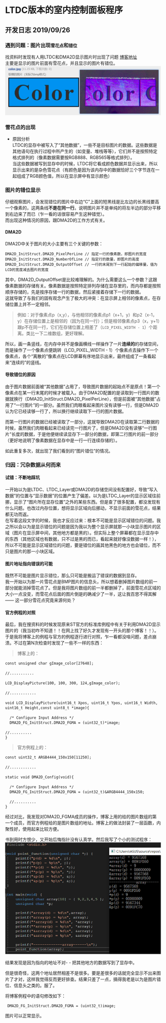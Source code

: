 # LTDC版本的室内控制面板程序

## 开发日志 2019/09/26

  ### 遇到问题：图片出现`雪花点`和`错位`  
  找资料时发现有人用LTDC和DMA2D显示图片时出现了问题 [博客地址](http://firebbs.cn/thread-26999-1-1.html)  
  主要是显示的图片前面有雪花点，并且显示的图片有错位。  
  ![图片显示错位](doc/图片显示错位.png)  
    
  ### 雪花点的出现
  - 原因分析  
  LTDC的显存中被写入了“其他数据”，一些不是目标图片的数据。这些数据是其他语句在执行过程中所产生的（如变量、堆栈等等），它们并不是按照特定格式排列的（像素数据需要按RGB888、RGB565等格式排列）。  
  当这些数据被写到显存中的时候，LTDC将它看成颜色数据并显示出来，所以显示出来的是杂色雪花点（有颜色是因为该内存中的数据恰好三个字节连在一起组成了RGB颜色值，所以在显示屏中有显示颜色）

  ### 图片的错位显示
  仔细观察图片，会发现错位的图片中右边“C”上面的短黑线是比左边的长黑线要高一个像素的，这两条线**不是在同一行**。说明图片并不是单纯的将左半边的部分平移到右边来了而已（乍一看的话很容易产生这种错觉）。  
  而出现这种情况的原因，跟DMA2D的工作方式有关。  
  
  #### DMA2D
  DMA2D中关于图片的大小主要有三个关键的参数：
  ```
  DMA2D_InitStruct.DMA2D_PixelPerLine // 指定一行的像素数，即图片的宽度
  DMA2D_InitStruct.DMA2D_NumberOfLine // 指定行的数量，即图片的高度
  DMA2D_InitStruct.DMA2D_OutputOffset // 一行的末尾到下一行起始的偏移量，值为LCD的宽度减去图片的宽度
  ```
  其中，DMA2D_OutputOffset是比较难理解的。为什么需要这么一个参数？这跟像素数据的存储有关。像素数据是按照特定排列存储在显存里的，而内存都是按照顺序存储的，先是按序存储一行的数据，然后紧接着存储下一行的数据。  
  这就导致了与我们的固有观念产生了极大的冲突：在显示屏上相邻的像素点，在存储位置上并不一定相邻。
  
  > 例如：对于像素点p（x,y），与他相邻的像素点p1（x+1，y）和p2（x-1，y）在存储位置上是相邻的（因为在同一行）；但是相邻像素点p3（x，y+1）跟p不在同一行，它们在存储位置上相差了（`LCD_PIXEL_WIDTH - 1`）个距离。类比一下二维数组，更好理解。
  
  所以，画一条竖线，在内存中并不是像画横线一样操作了一片**连续的**的存储空间，而是操作了一个像素点便跳转（LCD_PIXEL_WIDTH - 1）个像素点去操作下一个像素点，各个“离散的”像素点在LCD屏幕有序地显示出来，最终组成了一条看起来“连续的”的竖线。  

  #### 导致错位的原因
  由于图片数据前面被“其他数据”占用了，导致图片数据的起始点不是原点！第一个像素点在某一行末尾的时候才被载入。由于DMA2D配置的是读取到一行图片的数据就换行（DMA2D_InitStruct.DMA2D_PixelPerLine），但是前面被“其他数据”占用了“一行图片”的一部分。虽然我们肉眼看起来图片没有读够一行，但是DMA2D认为它已经读够一行了，所以换行继续读取下一行的图片数据。  

  而第一行图片的数据已经被读取了一部分，这就导致DMA2D在读取第二行数据的时候，虽然我们肉眼看起来已经读完一行图片了，但是DMA2D没有读够“一行图片”长度的数据，于是他便继续读显存下一部分的数据，即第二行图片的前一部分（更好地说明了像素数据在显存中是一行一行连续存储的）。  

  如此重复多次，就出现了我们看到的“图片错位”的情况。  

  ### 归因：冗杂数据从何而来
  
  #### 试错：不断地踩坑
  一开始以为是LTDC、LTDC_Layer或DMA2D的存储空间没有配置好，导致“写入数据”的位置与“显示数据”的位置产生了偏差。以为是LTDC_Layer的显示区域往前挪，显示了“图片所在显存位置”之外的某些东西。但是查了很多配置，都没发现有什么问题。也改过内存位置，想将显示区域向后挪动，不显示前面的雪花点，结果都无功而返。  
  在写着这段文字的时候，我也才反应过来：根本不可能是显示区域错位的问题。我之所以会以为是显示错位的问题是因为我以为整个显示屏就那一小块显示图片的区域（图片在显示屏中间，其他地方都是黑的）。但实际上整个屏幕都在显示显存中的东西（其他区域也有数据，只不过是黑的而已，看起来就好像没数据一样！），所以不可能是显示区域错位的问题，要是错位的画其他黑色的地方也会错位，而不只是图片的那一小块区域。  

  #### 图片地址指向错误的可能
  既然不可能是图片显示错位，那么只可能是搬运了错误的数据到显存。  
  我一开始以为那一片雪花点是BMP图片的信息头，所以想着删掉图片数组的前一部分就能消掉雪花点了。但是我将图片数组的前一半都删掉了，前面雪花点区域的大小一点没变，而雪花点后面的图片倒是的确减少了一半，这让我百思不得其解 —— 这一部分雪花点究竟来源何处？

  #### 官方例程的对照
  最后，我在搜资料的时候发现原来ST官方的标准库例程中有关于利用DMA2D显示图片的（我当初咋不知道！！在网上找了好久才发现有一开头的那个博客！！）。  
  于是我将博客上的例程与官方的例程逐行进行对照，乍一看都没啥问题，差点崩溃。不过在第N次检查时发现了一些不一样的东西：  
  > 博客上的：
  ```
  const unsigned char gImage_color[27648];

  //...........

  LCD_DisplayPicture(100, 100, 300, 124,gImage_color);

  //............

  void LCD_DisplayPicture(uint16_t Xpos, uint16_t Ypos, uint16_t Width, uint16_t Height,const uint8_t *image){

    /* Configure Input Address */
    DMA2D_FG_InitStruct.DMA2D_FGMA = (uint32_t)*image;

  //..........
  }
  ```

  > 官方例程上的：
  ```
  const uint32_t ARGB4444_150x150[11250];
  
  //............

  static void DMA2D_Config(void){

    /* Configure Input Address */
    DMA2D_FG_InitStruct.DMA2D_FGMA = (uint32_t)&ARGB4444_150x150;

    //..........
  }
  ```

  经过对比，我发现对DMA2D_FGMA成员的操作，博客上用的给的图片数组的第一个成员，而官方例程给的是图片数组的地址。博客上的做法封装了一层函数，内聚性好，使用起来比较方便。

  书到用时方恨少，又开始后悔指针没有认真学。然后我写了个小的测试程序：
  ![指针地址验证](doc/指针地址验证.png)

  结果发现是因为指向的地址不对- - 把其他地方的数据写到了显存中。  

  但是很奇怪，这两个地址居然相差不是很多。要是差很多的话就完全显示不出来图片了才对，这样我觉得反而更好排查。结果只差了一点，搞得我老是以为是图片错位、信息头之类的。服了。  

  将博客例程中的语句修改如下：
  ```
   DMA2D_FG_InitStruct.DMA2D_FGMA = (uint32_t)image;
  ```

  图片可以正常显示。
